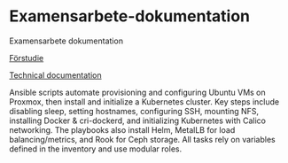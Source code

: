 # Examensarbete-dokumentation
Examensarbete dokumentation

[Förstudie](<Förstudie Examensarbete.pdf>)

[Technical documentation](<Technical documentation.pdf>)

Ansible scripts automate provisioning and configuring Ubuntu VMs on Proxmox, then install and initialize a Kubernetes cluster. Key steps include disabling sleep, setting hostnames, configuring SSH, mounting NFS, installing Docker & cri-dockerd, and initializing Kubernetes with Calico networking. The playbooks also install Helm, MetalLB for load balancing/metrics, and Rook for Ceph storage. All tasks rely on variables defined in the inventory and use modular roles.
